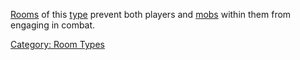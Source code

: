 [Rooms](:Category:_Rooms "wikilink") of this
[type](:Category:_Room_Types "wikilink") prevent both players and
[mobs](:Category:_Mobs "wikilink") within them from engaging in combat.

[Category: Room Types](Category:_Room_Types "wikilink")
